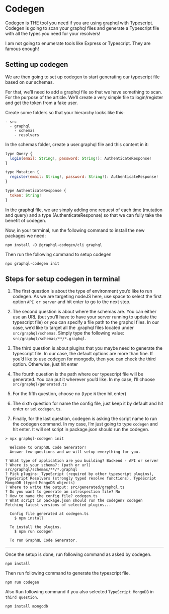 # Codegen

Codegen is THE tool you need if you are using graphql with Typescript. Codegen is going to scan your graphql files and generate a Typescript file with all the types you need for your resolvers!

I am not going to enumerate tools like Express or Typescript. They are famous enough!


## Setting up codegen

We are then going to set up codegen to start generating our typescript file based on our schemas.

For that, we’ll need to add a graphql file so that we have something to scan. For the purpose of the article. We’ll create a very simple file to login/register and get the token from a fake user.

Create some folders so that your hierarchy looks like this:

~~~~
- src
  - graphql
    - schemas
    - resolvers
~~~~

In the schemas folder, create a user.graphql file and this content in it:

```javascript
type Query {
  login(email: String!, password: String!): AuthenticateResponse!
}

type Mutation {
  register(email: String!, password: String!): AuthenticateResponse!
}

type AuthenticateResponse {
  token: String!
}
```

In the graphql file, we are simply adding one request of each time (mutation and query) and a type (AuthenticateResponse) so that we can fully take the benefit of codegen.

Now, in your terminal, run the following command to install the new packages we need:

```console
npm install -D @graphql-codegen/cli graphql
```

Then run the following command to setup codegen

```console
npx graphql-codegen init
```

## Steps for setup codegen in terminal

1. The first question is about the type of environment you’d like to run codegen. As we are targeting nodeJS here, use space to select the first option `API or server` and hit enter to go to the next step.

2. The second question is about where the schemas are. You can either use an URL (but you’ll have to have your server running to update the typescript file) or you can specify a file path to the graphql files. In our case, we’d like to target all the .graphql files located under `src/graphql/schemas`. Simply type the following value: `src/graphql/schemas/**/*.graphql`.

3. The third question is about plugins that you maybe need to generate the typescript file. In our case, the default options are more than fine. If you’d like to use codegen for mongodb, then you can check the third option. Otherwise, just hit enter

4. The fourth question is the path where our typescript file will be generated. You can put it wherever you’d like. In my case, I’ll choose `src/graphql/generated.ts`

5. For the fifth question, choose no (type `N` then hit enter)

6. The sixth question for name the config file, just keep it by default and hit enter or set `codegen.ts`.

7. Finally, for the last question, codegen is asking the script name to run the codegen command. In my case, I’m just going to type `codegen` and hit enter. It will set script in package.json should run the codegen.


```console
> npx graphql-codegen init

  Welcome to GraphQL Code Generator!
  Answer few questions and we will setup everything for you.

? What type of application are you building? Backend - API or server
? Where is your schema?: (path or url) src/graphql/schemas/**/*.graphql
? Pick plugins: TypeScript (required by other typescript plugins), TypeScript Resolvers (strongly typed resolve functions), TypeScript MongoDB (typed MongoDB objects)
? Where to write the output: src/generated/graphql.ts  
? Do you want to generate an introspection file? No
? How to name the config file? codegen.ts
? What script in package.json should run the codegen? codegen
Fetching latest versions of selected plugins...

  Config file generated at codegen.ts
    $ npm install

  To install the plugins.
    $ npm run codegen

  To run GraphQL Code Generator.
```

---

Once the setup is done, run following command as asked by codegen. 

```console
npm install
```

Then run following command to generate the typescript file.
```console
npm run codegen
```

Also Run following command if you also selected `TypeScript MongoDB` in `third question`.
```console
npm install mongodb
```